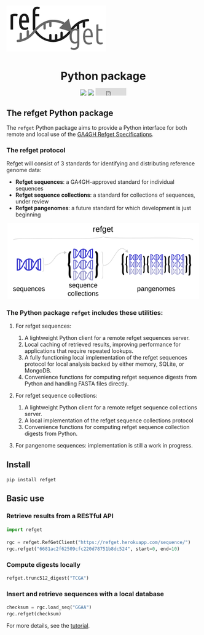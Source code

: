 
# <img src="../img/refget_logo.svg" class="img-header"> 
<h1 align="center" style="margin-bottom:0px">Python package</h1>

<p align="center">
<a href="https://img.shields.io/pypi/v/refget"><img src="https://img.shields.io/pypi/v/refget"></a>
<a href="https://github.com/refgenie/refget"><img src="https://img.shields.io/badge/source-github-354a75?logo=github"></a>
<iframe src="https://ghbtns.com/github-btn.html?user=refgenie&repo=refget&type=star&count=true" frameborder="0" scrolling="0" width="80" height="20" title="GitHub"></iframe>
</p>

## The refget Python package

The `refget` Python package aims to provide a Python interface for both remote and local use of the [GA4GH Refget Specifications](https://ga4gh.github.io/refget/).

### The refget protocol

Refget will consist of 3 standards for identifying and distributing reference genome data:

- **Refget sequences**: a GA4GH-approved standard for individual sequences
- **Refget sequence collections**: a standard for collections of sequences, under review 
- **Refget pangenomes**: a future standard for which development is just beginning

<p align="center">
<img src="img/refget-umbrella.svg" width="500">
</p>

### The Python package `refget` includes these utilities:

1. For refget sequences:
    1. A lightweight Python client for a remote refget sequences server.
    2. Local caching of retrieved results, improving performance for applications that require repeated lookups.
    3. A fully functioning local implementation of the refget sequences protocol for local analysis backed by either memory, SQLite, or MongoDB.
    4. Convenience functions for computing refget sequence digests from Python and handling FASTA files directly.

2. For refget sequence collections:
    1. A lightweight Python client for a remote refget sequence collections server.
    2. A local implementation of the refget sequence collections protocol
    3. Convenience functions for computing refget sequence collection digests from Python.

3. For pangenome sequences: implementation is still a work in progress.


## Install

```console
pip install refget
```

## Basic use

### Retrieve results from a RESTful API

```python
import refget

rgc = refget.RefGetClient("https://refget.herokuapp.com/sequence/")
rgc.refget("6681ac2f62509cfc220d78751b8dc524", start=0, end=10)

```

### Compute digests locally

```python
refget.trunc512_digest("TCGA")
```

### Insert and retrieve sequences with a local database

```python
checksum = rgc.load_seq("GGAA")
rgc.refget(checksum)
```

For more details, see the [tutorial](tutorial.md).



